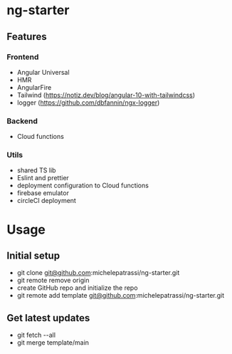 # ng-starter

## Features

### Frontend

- Angular Universal
- HMR
- AngularFire
- Tailwind (https://notiz.dev/blog/angular-10-with-tailwindcss)
- logger (https://github.com/dbfannin/ngx-logger)

### Backend

- Cloud functions

### Utils

- shared TS lib
- Eslint and prettier
- deployment configuration to Cloud functions
- firebase emulator
- circleCI deployment

# Usage

## Initial setup

- git clone git@github.com:michelepatrassi/ng-starter.git
- git remote remove origin
- create GitHub repo and initialize the repo
- git remote add template git@github.com:michelepatrassi/ng-starter.git

## Get latest updates

- git fetch --all
- git merge template/main
